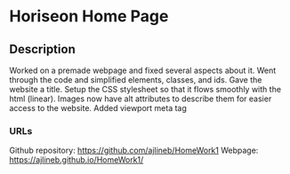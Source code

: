 # Horiseon Home Page

## Description
Worked on a premade webpage and fixed several aspects about it.
Went through the code and simplified elements, classes, and ids.
Gave the website a title.
Setup the CSS stylesheet so that it flows smoothly with the html (linear).
Images now have alt attributes to describe them for easier access to the website.
Added viewport meta tag

### URLs
Github repository: https://github.com/ajlineb/HomeWork1
Webpage: https://ajlineb.github.io/HomeWork1/